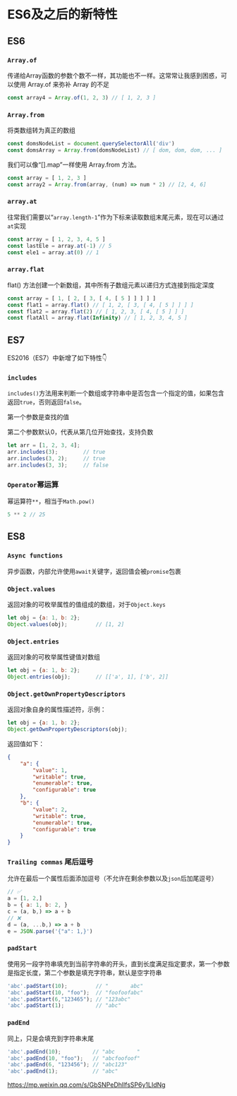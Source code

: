 # ES6及之后的新特性

## ES6

### `Array.of`

传递给Array函数的参数个数不一样，其功能也不一样。这常常让我感到困惑，可以使用 Array.of 来弥补 Array 的不足

```js
const array4 = Array.of(1, 2, 3) // [ 1, 2, 3 ]
```

### `Array.from`

将类数组转为真正的数组

```js
const domsNodeList = document.querySelectorAll('div')
const domsArray = Array.from(domsNodeList) // [ dom, dom, dom, ... ]
```

我们可以像“[].map”一样使用 Array.from 方法。

```js
const array = [ 1, 2, 3 ]
const array2 = Array.from(array, (num) => num * 2) // [2, 4, 6]
```

### `array.at`

往常我们需要以“`array.length-1`”作为下标来读取数组末尾元素，现在可以通过`at`实现

```js
const array = [ 1, 2, 3, 4, 5 ]
const lastEle = array.at(-1) // 5
const ele1 = array.at(0) // 1
```

### `array.flat`

flat() 方法创建一个新数组，其中所有子数组元素以递归方式连接到指定深度

```js
const array = [ 1, [ 2, [ 3, [ 4, [ 5 ] ] ] ] ]
const flat1 = array.flat() // [ 1, 2, [ 3, [ 4, [ 5 ] ] ] ]
const flat2 = array.flat(2) // [ 1, 2, 3, [ 4, [ 5 ] ] ]
const flatAll = array.flat(Infinity) // [ 1, 2, 3, 4, 5 ]
```

## ES7

ES2016（ES7）中新增了如下特性👇

### `includes`

`includes()`方法用来判断一个数组或字符串中是否包含一个指定的值，如果包含返回`true`，否则返回`false`。

第一个参数是查找的值

第二个参数默认0，代表从第几位开始查找，支持负数

```js
let arr = [1, 2, 3, 4];
arr.includes(3);        // true
arr.includes(3, 2);     // true
arr.includes(3, 3);     // false
```

### `Operator`幂运算

幂运算符`**`，相当于`Math.pow()`

```js
5 ** 2 // 25
```

## ES8

### `Async functions`

异步函数，内部允许使用`await`关键字，返回值会被`promise`包裹

### `Object.values`

返回对象的可枚举属性的值组成的数组，对于`Object.keys`

```js
let obj = {a: 1, b: 2};
Object.values(obj);         // [1, 2]
```

### `Object.entries`

返回对象的可枚举属性键值对数组

```js
let obj = {a: 1, b: 2};
Object.entries(obj);        // [['a', 1], ['b', 2]]
```

### `Object.getOwnPropertyDescriptors`

返回对象自身的属性描述符，示例：

```js
let obj = {a: 1, b: 2};
Object.getOwnPropertyDescriptors(obj);   
```

返回值如下：

```json
{
    "a": {
        "value": 1,
        "writable": true,
        "enumerable": true,
        "configurable": true
    },
    "b": {
        "value": 2,
        "writable": true,
        "enumerable": true,
        "configurable": true
    }
}
```

### `Trailing commas` 尾后逗号

允许在最后一个属性后面添加逗号（不允许在剩余参数以及`json`后加尾逗号）

```js
// ✅ 
a = [1, 2,]
b = { a: 1, b: 2, }
c = (a, b,) => a + b
// ❌ 
d = (a, ...b,) => a + b
e = JSON.parse('{"a": 1,}')
```

### `padStart`

使用另一段字符串填充到当前字符串的开头，直到长度满足指定要求，第一个参数是指定长度，第二个参数是填充字符串，默认是空字符串

```js
'abc'.padStart(10);         // "       abc"
'abc'.padStart(10, "foo");  // "foofoofabc"
'abc'.padStart(6,"123465"); // "123abc"
'abc'.padStart(1);          // "abc"
```

### `padEnd`

同上，只是会填充到字符串末尾

```js
'abc'.padEnd(10);          // "abc       "
'abc'.padEnd(10, "foo");   // "abcfoofoof"
'abc'.padEnd(6, "123456"); // "abc123"
'abc'.padEnd(1);           // "abc"
```

https://mp.weixin.qq.com/s/GbSNPeDhllfsSP6y1LIdNg









































